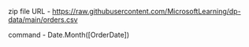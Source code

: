 zip file URL - https://raw.githubusercontent.com/MicrosoftLearning/dp-data/main/orders.csv


command - Date.Month([OrderDate])